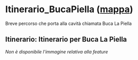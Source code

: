 # Itinerario_BucaPiella ([mappa](https://umap.openstreetmap.fr/it/map/itinerario_bucapiella_1084946?scaleControl=false&miniMap=false&scrollWheelZoom=false&zoomControl=true&editMode=disabled&moreControl=true&searchControl=null&tilelayersControl=null&embedControl=null&datalayersControl=true&onLoadPanel=none&captionBar=false&captionMenus=true))
Breve percorso che porta alla cavità chiamata Buca La Piella
## Itinerario: Itinerario per Buca La Piella
*Non è disponibile l'immagine relativa alla feature* 

